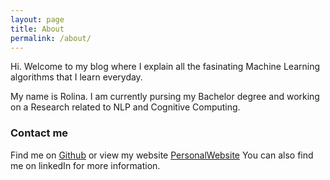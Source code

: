 ```yaml
---
layout: page
title: About
permalink: /about/
---
```


Hi. Welcome to my blog where I explain all the fasinating Machine Learning algorithms that I learn everyday.

My name is Rolina. I am currently pursing my Bachelor degree and working on a Research related to NLP and Cognitive Computing. 

### Contact me
Find me on [Github][github] or view my website [PersonalWebsite][personalwebsite]
You can also find me on linkedIn for more information.

[github]: https://github.com/rolinawu
[personalwebsite]: https://www.rolinawu.com
